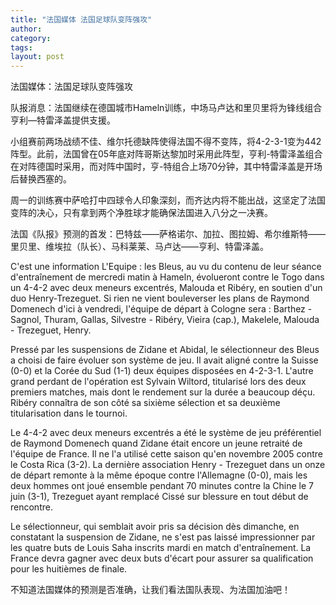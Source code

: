 ```yaml
---
title: "法国媒体 法国足球队变阵强攻"
author:
category: 
tags: 
layout: post
---
```

法国媒体：法国足球队变阵强攻

队报消息：法国继续在德国城市Hameln训练，中场马卢达和里贝里将为锋线组合亨利—特雷泽盖提供支援。

小组赛前两场战绩不佳、维尔托德缺阵使得法国不得不变阵，将4-2-3-1变为442阵型。此前，法国曾在05年底对阵哥斯达黎加时采用此阵型，亨利-特雷泽盖组合在对阵德国时采用，而对阵中国时，亨-特组合上场70分钟，其中特雷泽盖是开场后替换西塞的。

周一的训练赛中萨哈打中四球令人印象深刻，而齐达内将不能出战，这坚定了法国变阵的决心，只有拿到两个净胜球才能确保法国进入八分之一决赛。

法国《队报》预测的首发：巴特兹——萨格诺尔、加拉、图拉姆、希尔维斯特——里贝里、维埃拉（队长）、马科莱莱、马卢达——亨利、特雷泽盖。

C'est une information L'Equipe : les Bleus, au vu du contenu de leur séance d'entraînement de mercredi matin à Hameln, évolueront contre le Togo dans un 4-4-2 avec deux meneurs excentrés, Malouda et Ribéry, en soutien d'un duo Henry-Trezeguet. Si rien ne vient bouleverser les plans de Raymond Domenech d'ici à vendredi, l'équipe de départ à Cologne sera : Barthez - Sagnol, Thuram, Gallas, Silvestre - Ribéry, Vieira (cap.), Makelele, Malouda - Trezeguet, Henry.

Pressé par les suspensions de Zidane et Abidal, le sélectionneur des Bleus a choisi de faire évoluer son système de jeu. Il avait aligné contre la Suisse (0-0) et la Corée du Sud (1-1) deux équipes disposées en 4-2-3-1. L'autre grand perdant de l'opération est Sylvain Wiltord, titularisé lors des deux premiers matches, mais dont le rendement sur la durée a beaucoup déçu. Ribéry connaîtra de son côté sa sixième sélection et sa deuxième titularisation dans le tournoi.

Le 4-4-2 avec deux meneurs excentrés a été le système de jeu préférentiel de Raymond Domenech quand Zidane était encore un jeune retraité de l'équipe de France. Il ne l'a utilisé cette saison qu'en novembre 2005 contre le Costa Rica (3-2). La dernière association Henry - Trezeguet dans un onze de départ remonte à la même époque contre l'Allemagne (0-0), mais les deux hommes ont joué ensemble pendant 70 minutes contre la Chine le 7 juin (3-1), Trezeguet ayant remplacé Cissé sur blessure en tout début de rencontre.

Le sélectionneur, qui semblait avoir pris sa décision dès dimanche, en constatant la suspension de Zidane, ne s'est pas laissé impressionner par les quatre buts de Louis Saha inscrits mardi en match d'entraînement. La France devra gagner avec deux buts d'écart pour assurer sa qualification pour les huitièmes de finale.

不知道法国媒体的预测是否准确，让我们看法国队表现、为法国加油吧！

